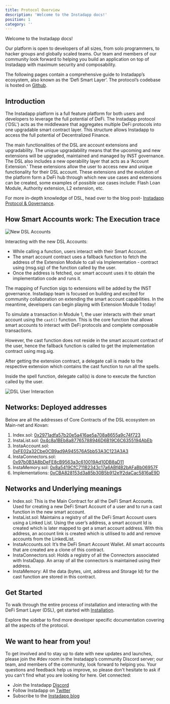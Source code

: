 ```yaml
---
title: Protocol Overview
description: 'Welcome to the Instadapp docs!'
position: 1
category: ''
---
```


Welcome to the Instadapp docs!
 
Our platform is open to developers of all sizes, from solo programmers, to hacker groups and globally scaled teams. Our team and members of our community look forward to helping you build an application on top of Instadapp with maximum security and composability.
 
The following pages contain a comprehensive guide to Instadapp’s ecosystem, also known as the ‘Defi Smart Layer’. The protocol’s codebase is hosted on [Github](https://github.com/instadapp).

## Introduction

The Instadapp platform is a full feature platform for both users and developers to leverage the full potential of DeFi. The Instadapp protocol ('DSL') acts as the middleware that aggregates multiple DeFi protocols into one upgradable smart contract layer. This structure allows Instadapp to access the full potential of Decentralized Finance.

The main functionalities of the DSL are account extensions and upgradability. The unique upgradability means that the upcoming and new extensions will be upgraded, maintained and managed by INST governance. The DSL also includes a new operability layer that acts as a ‘Account Extension.’ These extensions allow the user to access new and unique functionality for their DSL account. These extensions and the evolution of the platform form a DeFi hub through which new use cases and extensions can be created, some examples of possible use cases include: Flash Loan Module, Authority extension, L2 extension, etc.

For more in-depth knowledge of DSL, head over to the blog post-  [Instadapp Protocol & Governance](https://blog.instadapp.io/protocol-and-governance).


## How Smart Accounts work: The Execution trace
![New DSL Accounts](/img/overview/1.jpg)

Interacting with the new DSL Accounts:

- While calling a function, users interact with their Smart Account. 
- The smart account contract uses a fallback function to fetch the address of the Extension Module to call via Implementation - contract using (msg.sig) of the function called by the user. 
- Once the address is fetched, our smart account uses it to obtain the implementation code and runs it.

The mapping of Function sigs to extensions will be added by the INST governance. Instadapp team is focused on building and excited for community collaboration on extending the smart account capabilities. In the meantime, developers can begin playing with Extension Module 1 today! 

To simulate a transaction in Module 1, the user interacts with their smart account using the `cast()` function. This is the core function that allows smart accounts to interact with DeFi protocols and complete composable transactions.

However, the cast function does not reside in the smart account contract of the user, hence the fallback function is called to get the implementation contract using msg.sig.

After getting the extension contract, a delegate call is made to the respective extension which contains the cast function to run all the spells.

Inside the spell function, delegate call(s) is done to execute the function called by the user.

![DSL User Interaction](/img/overview/2.jpg)

## Networks: Deployed addresses
 
Below are all the addresses of Core Contracts of the DSL ecosystem on Main-net and Kovan:
 
1. 	Index.sol: [0x2971adfa57b20e5a416ae5a708a8655a9c74f723](https://etherscan.io/address/0x2971adfa57b20e5a416ae5a708a8655a9c74f723#code)
2. 	InstaList.sol: [0x4c8a1BEb8a87765788946D6B19C6C6355194AbEb](https://etherscan.io/address/0x4c8a1BEb8a87765788946D6B19C6C6355194AbEb#code)
3. 	InstaAccount.sol: [0xFE02a32Cbe0CB9ad9A945576A5bb53A3C123A3A3](https://etherscan.io/address/0xFE02a32Cbe0CB9ad9A945576A5bb53A3C123A3A3#code)
4. 	InstaConnectors.sol: [0x97b0B3A8bDeFE8cB9563a3c610019Ad10DB8aD11](https://etherscan.io/address/0x97b0B3A8bDeFE8cB9563a3c610019Ad10DB8aD11#code)
5. 	InstaMemory.sol: [0x8a5419CfC711B2343c17a6ABf4B2bAFaBb06957F](https://etherscan.io/address/0x8a5419CfC711B2343c17a6ABf4B2bAFaBb06957F#code)
6.  Implementations: [0xCBA828153d3a85b30B5b912e1f2daCac5816aE9D](https://etherscan.io/address/0xCBA828153d3a85b30B5b912e1f2daCac5816aE9D#code)

## Networks and Underlying meanings

- Index.sol: This is the Main Contract for all the DeFi Smart Accounts. Used for creating a new DeFi Smart Account of a user and to run a cast function in the new smart account.
- InstaList.sol: Maintains a registry of all the DeFi Smart Account users using a Linked List. Using the user’s address, a smart account Id is created which is later mapped to get a smart account address. With this address, an account link is created which is utilised to add and remove accounts from the LinkedList.
- InstaAccounts.sol: It’s the DeFi Smart Account Wallet. All smart accounts that are created are a clone of this contract.
- InstaConnectors.sol: Holds a registry of all the Connectors associated with InstaDapp. An array of all the connectors is maintained using their address. 
- InstaMemory: All the data (bytes, uint, address and Storage Id) for the cast function are stored in this contract.

## Get Started

To walk through the entire process of installation and interacting with the DeFi Smart Layer (DSL), get started with [Installation](/get-started/installation).

Explore the sidebar to find more developer specific documentation covering all the aspects of the protocol.

## We want to hear from you!

To get involved and to stay up to date with new updates and launches, please join the #dev room in the Instadapp’s community Discord server; our team, and members of the community, look forward to helping you. Your questions and feedback help us improve, so please don't hesitate to ask if you can't find what you are looking for here. Get connected:

- Join the Instadapp [Discord](https://discord.gg/C76CeZc)
- Follow Instadapp on [Twitter](https://twitter.com/Instadapp)
- Subscribe to the [Instadapp blog](https://blog.instadapp.io/)
